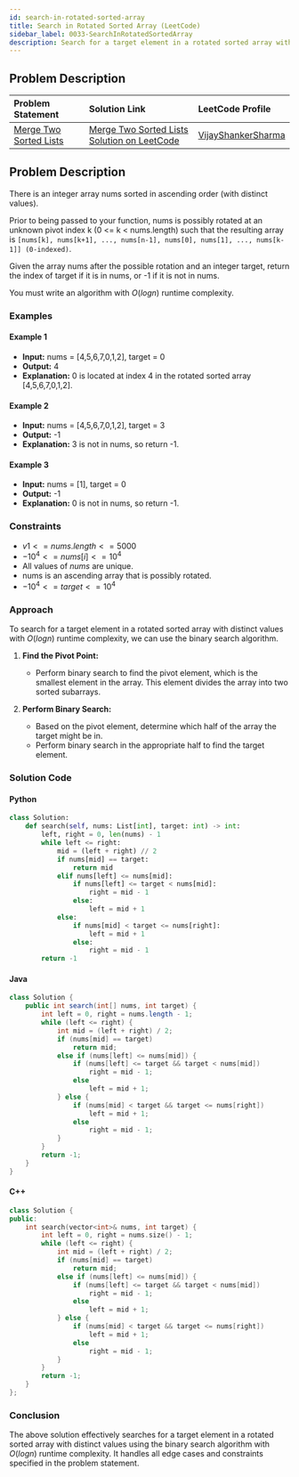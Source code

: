 ```yaml
---
id: search-in-rotated-sorted-array
title: Search in Rotated Sorted Array (LeetCode)
sidebar_label: 0033-SearchInRotatedSortedArray
description: Search for a target element in a rotated sorted array with distinct values using an algorithm with O(log n) runtime complexity.
---
```


## Problem Description

| Problem Statement | Solution Link | LeetCode Profile |
| :---------------- | :------------ | :--------------- |
| [Merge Two Sorted Lists](https://leetcode.com/problems/search-in-rotated-sorted-array/) | [Merge Two Sorted Lists Solution on LeetCode](https://leetcode.com/problems/search-in-rotated-sorted-array/solutions/) |  [VijayShankerSharma](https://leetcode.com/u/darkknight648/) |

## Problem Description

There is an integer array nums sorted in ascending order (with distinct values).

Prior to being passed to your function, nums is possibly rotated at an unknown pivot index k (0 <= k < nums.length) such that the resulting array is `[nums[k], nums[k+1], ..., nums[n-1], nums[0], nums[1], ..., nums[k-1]] (0-indexed)`.

Given the array nums after the possible rotation and an integer target, return the index of target if it is in nums, or -1 if it is not in nums.

You must write an algorithm with $O(log n)$ runtime complexity.

### Examples

#### Example 1

- **Input:** nums = [4,5,6,7,0,1,2], target = 0
- **Output:** 4
- **Explanation:** 0 is located at index 4 in the rotated sorted array [4,5,6,7,0,1,2].

#### Example 2

- **Input:** nums = [4,5,6,7,0,1,2], target = 3
- **Output:** -1
- **Explanation:** 3 is not in nums, so return -1.

#### Example 3

- **Input:** nums = [1], target = 0
- **Output:** -1
- **Explanation:** 0 is not in nums, so return -1.

### Constraints

- $v1 <= nums.length <= 5000$
- $-10^4 <= nums[i] <= 10^4$
- All values of $nums$ are unique.
- nums is an ascending array that is possibly rotated.
- $-10^4 <= target <= 10^4$

### Approach

To search for a target element in a rotated sorted array with distinct values with $O(log n)$ runtime complexity, we can use the binary search algorithm.

1. **Find the Pivot Point:**
   - Perform binary search to find the pivot element, which is the smallest element in the array. This element divides the array into two sorted subarrays.

2. **Perform Binary Search:**
   - Based on the pivot element, determine which half of the array the target might be in.
   - Perform binary search in the appropriate half to find the target element.

### Solution Code

#### Python

```py
class Solution:
    def search(self, nums: List[int], target: int) -> int:
        left, right = 0, len(nums) - 1
        while left <= right:
            mid = (left + right) // 2
            if nums[mid] == target:
                return mid
            elif nums[left] <= nums[mid]:
                if nums[left] <= target < nums[mid]:
                    right = mid - 1
                else:
                    left = mid + 1
            else:
                if nums[mid] < target <= nums[right]:
                    left = mid + 1
                else:
                    right = mid - 1
        return -1
```

#### Java

```java
class Solution {
    public int search(int[] nums, int target) {
        int left = 0, right = nums.length - 1;
        while (left <= right) {
            int mid = (left + right) / 2;
            if (nums[mid] == target)
                return mid;
            else if (nums[left] <= nums[mid]) {
                if (nums[left] <= target && target < nums[mid])
                    right = mid - 1;
                else
                    left = mid + 1;
            } else {
                if (nums[mid] < target && target <= nums[right])
                    left = mid + 1;
                else
                    right = mid - 1;
            }
        }
        return -1;
    }
}
```

#### C++

```cpp
class Solution {
public:
    int search(vector<int>& nums, int target) {
        int left = 0, right = nums.size() - 1;
        while (left <= right) {
            int mid = (left + right) / 2;
            if (nums[mid] == target)
                return mid;
            else if (nums[left] <= nums[mid]) {
                if (nums[left] <= target && target < nums[mid])
                    right = mid - 1;
                else
                    left = mid + 1;
            } else {
                if (nums[mid] < target && target <= nums[right])
                    left = mid + 1;
                else
                    right = mid - 1;
            }
        }
        return -1;
    }
};
```

### Conclusion

The above solution effectively searches for a target element in a rotated sorted array with distinct values using the binary search algorithm with $O(log n)$ runtime complexity. It handles all edge cases and constraints specified in the problem statement.
